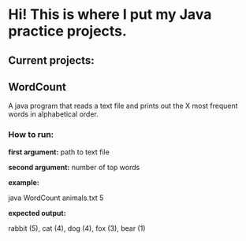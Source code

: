 # Hi! This is where I put my Java practice projects.

## Current projects:

## WordCount 
A java program that reads a text file and prints out the X most frequent words in alphabetical order. 

### How to run:

**first argument:** path to text file

**second argument:** number of top words

**example:**

java WordCount animals.txt 5

**expected output:**

rabbit (5), cat (4), dog (4), fox (3), bear (1) 
